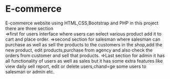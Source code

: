 # E-commerce
E-commerce website using HTML,CSS,Bootstrap and PHP
in this project there are three section  
=>first for users interface where users can select various product add it to cart and place order.
=>second section for salesman where salesman can purchase as well as sell the products to the customers in the shop,add the new product,
edit products,purchase from agency and also check the orders from customer and sell that products.
=>Last section for admin it has all functionality of users as well as sales but it has some extra features like view daily sell report,
edit or delete users,chand=ge some users to salesman or admin etc.

